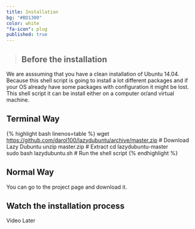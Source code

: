 ```yaml
---
title: Installation
bg: "#BD1300"
color: white
"fa-icon": plug
published: true
---
```



> ## Before the installation 
We are asssuming that you have a clean installation of Ubuntu 14.04. Because this shell script is going to install a lot different packages and if your OS already have some packages with configuration it might be lost. This shell script it can be install either on a computer or/and virtual machine.

## Terminal Way

{% highlight bash linenos=table %}
wget https://github.com/darol100/lazydubuntu/archive/master.zip # Download Lazy Dubuntu
unzip master.zip  # Extract
cd lazydubuntu-master  
sudo bash lazydubuntu.sh  # Run the shell script
{% endhighlight %}

## Normal Way

You can go to the project page and download it.


## Watch the installation process

Video Later